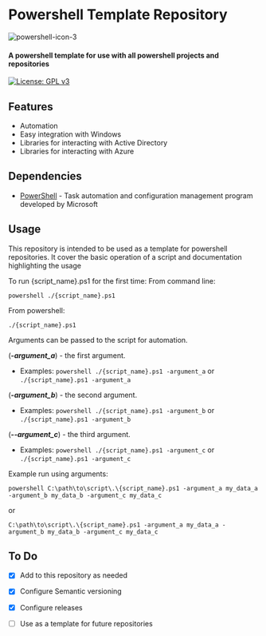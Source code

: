 # Powershell Template Repository

![powershell-icon-3](https://github.com/I506dk/Powershell-Template/assets/33561466/07b5c45c-d59c-424c-8492-dfc6d3e38a12)

#### A powershell template for use with all powershell projects and repositories


[![License: GPL v3](https://img.shields.io/badge/License-GPL%20v3-blue.svg)](https://www.gnu.org/licenses/gpl-3.0)

## Features
- Automation
- Easy integration with Windows
- Libraries for interacting with Active Directory
- Libraries for interacting with Azure

## Dependencies
- [PowerShell](https://learn.microsoft.com/en-us/powershell/) - Task automation and configuration management program developed by Microsoft

## Usage
This repository is intended to be used as a template for powershell repositories. It cover the basic operation of a script and documentation highlighting the usage

To run {script_name}.ps1 for the first time:
From command line:
```
powershell ./{script_name}.ps1
```
From powershell:
```
./{script_name}.ps1
```

Arguments can be passed to the script for automation.

(***-argument_a***) - the first argument.

- Examples: ```powershell ./{script_name}.ps1 -argument_a``` or ```./{script_name}.ps1 -argument_a```

(***-argument_b***)  - the second argument.

- Examples: ```powershell ./{script_name}.ps1 -argument_b``` or ```./{script_name}.ps1 -argument_b```

(***--argument_c***) - the third argument.

- Examples: ```powershell ./{script_name}.ps1 -argument_c``` or ```./{script_name}.ps1 -argument_c```

Example run using arguments:
```
powershell C:\path\to\script\.\{script_name}.ps1 -argument_a my_data_a -argument_b my_data_b -argument_c my_data_c
```
or
```
C:\path\to\script\.\{script_name}.ps1 -argument_a my_data_a -argument_b my_data_b -argument_c my_data_c
```

## To Do
- [x] Add to this repository as needed
- [x] Configure Semantic versioning
- [x] Configure releases
- [ ] Use as a template for future repositories

